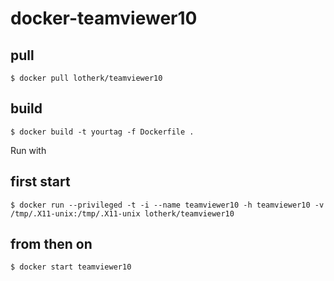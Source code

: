 # docker-teamviewer10

## pull
```
$ docker pull lotherk/teamviewer10
```

## build
```
$ docker build -t yourtag -f Dockerfile . 
```

Run with 

## first start
```
$ docker run --privileged -t -i --name teamviewer10 -h teamviewer10 -v /tmp/.X11-unix:/tmp/.X11-unix lotherk/teamviewer10
```

## from then on
```
$ docker start teamviewer10
```
